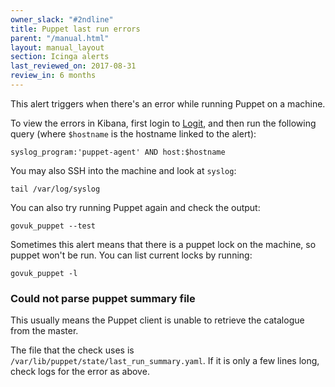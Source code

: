 ```yaml
---
owner_slack: "#2ndline"
title: Puppet last run errors
parent: "/manual.html"
layout: manual_layout
section: Icinga alerts
last_reviewed_on: 2017-08-31
review_in: 6 months
---
```


This alert triggers when there's an error while running Puppet on a machine.

To view the errors in Kibana, first login to [Logit](/manual/logit.html), and then
run the following query (where `$hostname` is the hostname linked to the alert):

`syslog_program:'puppet-agent' AND host:$hostname`

You may also SSH into the machine and look at `syslog`:

```
tail /var/log/syslog
```

You can also try running Puppet again and check the output:

```
govuk_puppet --test
```

Sometimes this alert means that there is a puppet lock on the machine, so puppet won't be run. You can list current locks by running:

```
govuk_puppet -l
```

### Could not parse puppet summary file

This usually means the Puppet client is unable to retrieve the catalogue from the master.

The file that the check uses is `/var/lib/puppet/state/last_run_summary.yaml`. If it is only a few lines long, check logs for the error as above.
